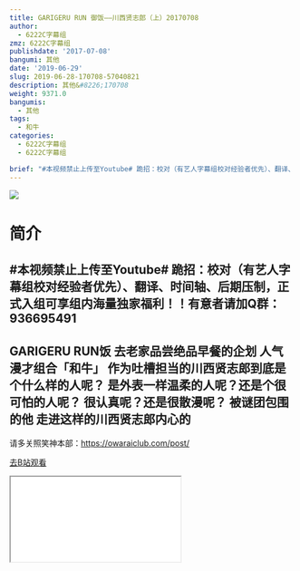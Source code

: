 ```yaml
---
title: GARIGERU RUN 御饭——川西贤志郎（上）20170708
author:
  - 6222C字幕组
zmz: 6222C字幕组
publishdate: '2017-07-08'
bangumi: 其他
date: '2019-06-29'
slug: 2019-06-28-170708-57040821
description: 其他&#8226;170708
weight: 9371.0
bangumis:
  - 其他
tags:
  - 和牛
categories:
  - 6222C字幕组
  - 6222C字幕组

brief: "#本视频禁止上传至Youtube# 跪招：校对（有艺人字幕组校对经验者优先）、翻译、时间轴、后期压制，正式入组可享组内海量独家福利！！有意者请加Q群：936695491 --- GARIGERU RUN饭 去老家品尝绝品早餐的企划 人气漫才组合「和牛」 作为吐槽担当的川西贤志郎到底是个什么样的人呢？ 是外表一样温柔的人呢？还是个很可怕的人呢？ 很认真呢？还是很散漫呢？ 被谜团包围的他 走进这样的川西贤志郎内心的 ---- 请多关照笑神本部：https://owaraiclub.com/post/"
---
```

![](https://raw.githubusercontent.com/tcgriffith/owaraisite/master/static/tmpimg/3bae2398d8508bb64e1a95f1b6c695cf4378bb0d.jpg.480.jpg)
# 简介  
#本视频禁止上传至Youtube#
跪招：校对（有艺人字幕组校对经验者优先）、翻译、时间轴、后期压制，正式入组可享组内海量独家福利！！有意者请加Q群：936695491
---
GARIGERU RUN饭
去老家品尝绝品早餐的企划
人气漫才组合「和牛」
作为吐槽担当的川西贤志郎到底是个什么样的人呢？
是外表一样温柔的人呢？还是个很可怕的人呢？
很认真呢？还是很散漫呢？
被谜团包围的他
走进这样的川西贤志郎内心的
----
请多关照笑神本部：https://owaraiclub.com/post/  

[去B站观看](https://www.bilibili.com/video/av57040821/)
<div class ="resp-container"><iframe class="testiframe" src="//player.bilibili.com/player.html?aid=57040821"", scrolling="no", allowfullscreen="true" > </iframe></div> 
